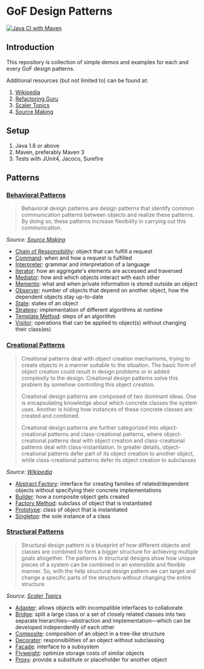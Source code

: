 # GoF Design Patterns

[![Java CI with Maven](https://github.com/baonguyen96/DesignPatterns/actions/workflows/maven.yml/badge.svg?branch=master)](https://github.com/baonguyen96/DesignPatterns/actions/workflows/maven.yml)

## Introduction
This repository is collection of simple demos and examples for each and every GoF design patterns.

Additional resources (but not limited to) can be found at:
1. [Wikipedia](https://en.wikipedia.org/wiki/Design_Patterns)
2. [Refactoring Guru](https://refactoring.guru/design-patterns)
3. [Scaler Topics](https://www.scaler.com/topics/design-patterns)
4. [Source Making](https://sourcemaking.com/design_patterns)


## Setup
1. Java 1.8 or above
2. Maven, preferably Maven 3
3. Tests with JUnit4, Jacoco, Surefire


## Patterns

### [Behavioral Patterns](./BehavioralPatterns)
> Behavioral design patterns are design patterns that identify common communication patterns between objects and realize these patterns. By doing so, these patterns increase flexibility in carrying out this communication.

_Source: [Source Making](https://sourcemaking.com/design_patterns/behavioral_patterns#:~:text=In%20software%20engineering%2C%20behavioral%20design,in%20carrying%20out%20this%20communication.)_

- [Chain of Responsibility](./BehavioralPatterns/ChainOfResponsibility/src/main/java/Main.java): object that can fulfill a request
- [Command](./BehavioralPatterns/Command/src/main/java/Main.java): when and how a request is fulfilled
- [Interpreter](#): grammar and interpretation of a language
- [Iterator](./BehavioralPatterns/Iterator/src/main/java/Main.java): how an aggregate's elements are accessed and traversed
- [Mediator](./BehavioralPatterns/Mediator/src/main/java/Main.java): how and which objects interact with each other
- [Memento](#): what and when private information is stored outside an object
- [Observer](./BehavioralPatterns/Observer/src/main/java/Main.java): number of objects that depend on another object, how the dependent objects stay up-to-date
- [State](#): states of an object
- [Strategy](./BehavioralPatterns/Strategy/src/main/java/Main.java): implementation of different algorithms at runtime
- [Template Method](./BehavioralPatterns/TemplateMethod/src/main/java/Main.java): steps of an algorithm
- [Visitor](#): operations that can be applied to object(s) without changing their class(es)


### [Creational Patterns](./CreationalPatterns)

<blockquote>
Creational patterns deal with object creation mechanisms, trying to create objects in a manner suitable to the situation. The basic form of object creation could result in design problems or in added complexity to the design. Creational design patterns solve this problem by somehow controlling this object creation.

Creational design patterns are composed of two dominant ideas. One is encapsulating knowledge about which concrete classes the system uses. Another is hiding how instances of these concrete classes are created and combined.

Creational design patterns are further categorized into object-creational patterns and class-creational patterns, where object-creational patterns deal with object creation and class-creational patterns deal with class-instantiation. In greater details, object-creational patterns defer part of its object creation to another object, while class-creational patterns defer its object creation to subclasses
</blockquote>

_Source: [Wikipedia](https://en.wikipedia.org/wiki/Creational_pattern)_

- [Abstract Factory](./CreationalPatterns/AbstractFactory/src/main/java/Main.java): interface for creating families of related/dependent objects without specifying their concrete implementations
- [Builder](./CreationalPatterns/Builder/src/main/java/Main.java): how a composite object gets created 
- [Factory Method](./CreationalPatterns/FactoryMethod/src/main/java/Main.java): subclass of object that is instantiated
- [Prototype](./CreationalPatterns/Prototype/src/main/java/Main.java): class of object that is instantiated 
- [Singleton](./CreationalPatterns/Singleton/src/main/java/Main.java): the sole instance of a class 


### [Structural Patterns](./StructuralPatterns)
> Structural design pattern is a blueprint of how different objects and classes are combined to form a bigger structure for achieving multiple goals altogether. The patterns in structural designs show how unique pieces of a system can be combined in an extensible and flexible manner. So, with the help structural design pattern we can target and change a specific parts of the structure without changing the entire structure.

_Source: [Scaler Topics](https://www.scaler.com/topics/design-patterns/structural-design-pattern/)_

- [Adapter](./StructuralPatterns/Adapter/src/main/java/Main.java): allows objects with incompatible interfaces to collaborate
- [Bridge](./StructuralPatterns/Bridge/src/main/java/Main.java): split a large class or a set of closely related classes into two separate hierarchies—abstraction and implementation—which can be developed independently of each other
- [Composite](./StructuralPatterns/Composite/src/main/java/Main.java): composition of an object in a tree-like structure
- [Decorator](./StructuralPatterns/Decorator/src/main/java/Main.java): responsibilities of an object without subclassing
- [Facade](./StructuralPatterns/Facade/src/main/java/Main.java): interface to a subsystem
- [Flyweight](./StructuralPatterns/Flyweight/src/main/java/Main.java): optimize storage costs of similar objects
- [Proxy](./StructuralPatterns/Proxy/src/main/java/Main.java): provide a substitute or placeholder for another object

